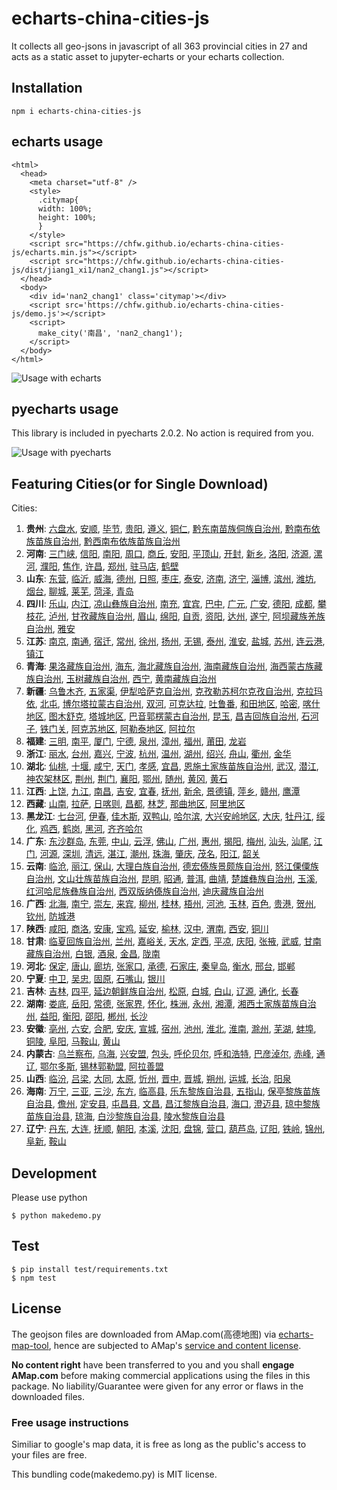 # echarts-china-cities-js

It collects all geo-jsons in javascript of all 363 provincial cities
in 27 and acts as a static asset to jupyter-echarts or your
echarts collection.

## Installation

```
npm i echarts-china-cities-js
```

## echarts usage

```
<html>
  <head>
    <meta charset="utf-8" />
	<style>
	  .citymap{
	  width: 100%;
	  height: 100%;
	  }
	</style>
  	<script src="https://chfw.github.io/echarts-china-cities-js/echarts.min.js"></script>
	<script src="https://chfw.github.io/echarts-china-cities-js/dist/jiang1_xi1/nan2_chang1.js"></script>
  </head>
  <body>
	<div id='nan2_chang1' class='citymap'></div>
	<script src='https://chfw.github.io/echarts-china-cities-js/demo.js'></script>
	<script>
	  make_city('南昌', 'nan2_chang1');
	</script>
  </body>
</html>
```

![Usage with echarts](https://chfw.github.io/echarts-china-cities-js/nanchang.png)

## pyecharts usage

This library is included in pyecharts 2.0.2. No action is required from you.

![Usage with pyecharts](https://user-images.githubusercontent.com/4280312/29755070-9bc9ae70-8b89-11e7-9bf2-bec09cb5f1a1.png)

## Featuring Cities(or for Single Download)

Cities:
1. **贵州**:
[六盘水]("https://chfw.github.io/echarts-china-cities-js/dist/gui4_zhou1/liu4_pan2_shui3.js"), [安顺]("https://chfw.github.io/echarts-china-cities-js/dist/gui4_zhou1/an1_shun4.js"), [毕节]("https://chfw.github.io/echarts-china-cities-js/dist/gui4_zhou1/bi4_jie2.js"), [贵阳]("https://chfw.github.io/echarts-china-cities-js/dist/gui4_zhou1/gui4_yang2.js"), [遵义]("https://chfw.github.io/echarts-china-cities-js/dist/gui4_zhou1/zun1_yi4.js"), [铜仁]("https://chfw.github.io/echarts-china-cities-js/dist/gui4_zhou1/tong2_ren2.js"), [黔东南苗族侗族自治州]("https://chfw.github.io/echarts-china-cities-js/dist/gui4_zhou1/qian2_dong1_nan2_miao2_zu2_tong1_zu2_zi4_zhi4_zhou1.js"), [黔南布依族苗族自治州]("https://chfw.github.io/echarts-china-cities-js/dist/gui4_zhou1/qian2_nan2_bu4_yi1_zu2_miao2_zu2_zi4_zhi4_zhou1.js"), [黔西南布依族苗族自治州]("https://chfw.github.io/echarts-china-cities-js/dist/gui4_zhou1/qian2_xi1_nan2_bu4_yi1_zu2_miao2_zu2_zi4_zhi4_zhou1.js")
2. **河南**:
[三门峡]("https://chfw.github.io/echarts-china-cities-js/dist/he2_nan2/san1_men2_xia2.js"), [信阳]("https://chfw.github.io/echarts-china-cities-js/dist/he2_nan2/xin4_yang2.js"), [南阳]("https://chfw.github.io/echarts-china-cities-js/dist/he2_nan2/nan2_yang2.js"), [周口]("https://chfw.github.io/echarts-china-cities-js/dist/he2_nan2/zhou1_kou3.js"), [商丘]("https://chfw.github.io/echarts-china-cities-js/dist/he2_nan2/shang1_qiu1.js"), [安阳]("https://chfw.github.io/echarts-china-cities-js/dist/he2_nan2/an1_yang2.js"), [平顶山]("https://chfw.github.io/echarts-china-cities-js/dist/he2_nan2/ping2_ding3_shan1.js"), [开封]("https://chfw.github.io/echarts-china-cities-js/dist/he2_nan2/kai1_feng1.js"), [新乡]("https://chfw.github.io/echarts-china-cities-js/dist/he2_nan2/xin1_xiang1.js"), [洛阳]("https://chfw.github.io/echarts-china-cities-js/dist/he2_nan2/luo4_yang2.js"), [济源]("https://chfw.github.io/echarts-china-cities-js/dist/he2_nan2/ji4_yuan2.js"), [漯河]("https://chfw.github.io/echarts-china-cities-js/dist/he2_nan2/ta4_he2.js"), [濮阳]("https://chfw.github.io/echarts-china-cities-js/dist/he2_nan2/pu2_yang2.js"), [焦作]("https://chfw.github.io/echarts-china-cities-js/dist/he2_nan2/jiao1_zuo4.js"), [许昌]("https://chfw.github.io/echarts-china-cities-js/dist/he2_nan2/xu3_chang1.js"), [郑州]("https://chfw.github.io/echarts-china-cities-js/dist/he2_nan2/zheng4_zhou1.js"), [驻马店]("https://chfw.github.io/echarts-china-cities-js/dist/he2_nan2/zhu4_ma3_dian4.js"), [鹤壁]("https://chfw.github.io/echarts-china-cities-js/dist/he2_nan2/he4_bi4.js")
3. **山东**:
[东营]("https://chfw.github.io/echarts-china-cities-js/dist/shan1_dong1/dong1_ying2.js"), [临沂]("https://chfw.github.io/echarts-china-cities-js/dist/shan1_dong1/lin2_yi2.js"), [威海]("https://chfw.github.io/echarts-china-cities-js/dist/shan1_dong1/wei1_hai3.js"), [德州]("https://chfw.github.io/echarts-china-cities-js/dist/shan1_dong1/de2_zhou1.js"), [日照]("https://chfw.github.io/echarts-china-cities-js/dist/shan1_dong1/ri4_zhao4.js"), [枣庄]("https://chfw.github.io/echarts-china-cities-js/dist/shan1_dong1/zao3_zhuang1.js"), [泰安]("https://chfw.github.io/echarts-china-cities-js/dist/shan1_dong1/tai4_an1.js"), [济南]("https://chfw.github.io/echarts-china-cities-js/dist/shan1_dong1/ji4_nan2.js"), [济宁]("https://chfw.github.io/echarts-china-cities-js/dist/shan1_dong1/ji4_ning2.js"), [淄博]("https://chfw.github.io/echarts-china-cities-js/dist/shan1_dong1/zi1_bo2.js"), [滨州]("https://chfw.github.io/echarts-china-cities-js/dist/shan1_dong1/bin1_zhou1.js"), [潍坊]("https://chfw.github.io/echarts-china-cities-js/dist/shan1_dong1/wei2_fang1.js"), [烟台]("https://chfw.github.io/echarts-china-cities-js/dist/shan1_dong1/yan1_tai2.js"), [聊城]("https://chfw.github.io/echarts-china-cities-js/dist/shan1_dong1/liao2_cheng2.js"), [莱芜]("https://chfw.github.io/echarts-china-cities-js/dist/shan1_dong1/lai2_wu2.js"), [菏泽]("https://chfw.github.io/echarts-china-cities-js/dist/shan1_dong1/he2_ze2.js"), [青岛]("https://chfw.github.io/echarts-china-cities-js/dist/shan1_dong1/qing1_dao3.js")
4. **四川**:
[乐山]("https://chfw.github.io/echarts-china-cities-js/dist/si4_chuan1/le4_shan1.js"), [内江]("https://chfw.github.io/echarts-china-cities-js/dist/si4_chuan1/nei4_jiang1.js"), [凉山彝族自治州]("https://chfw.github.io/echarts-china-cities-js/dist/si4_chuan1/liang2_shan1_yi2_zu2_zi4_zhi4_zhou1.js"), [南充]("https://chfw.github.io/echarts-china-cities-js/dist/si4_chuan1/nan2_chong1.js"), [宜宾]("https://chfw.github.io/echarts-china-cities-js/dist/si4_chuan1/yi2_bin1.js"), [巴中]("https://chfw.github.io/echarts-china-cities-js/dist/si4_chuan1/ba1_zhong1.js"), [广元]("https://chfw.github.io/echarts-china-cities-js/dist/si4_chuan1/guang3_yuan2.js"), [广安]("https://chfw.github.io/echarts-china-cities-js/dist/si4_chuan1/guang3_an1.js"), [德阳]("https://chfw.github.io/echarts-china-cities-js/dist/si4_chuan1/de2_yang2.js"), [成都]("https://chfw.github.io/echarts-china-cities-js/dist/si4_chuan1/cheng2_du1.js"), [攀枝花]("https://chfw.github.io/echarts-china-cities-js/dist/si4_chuan1/pan1_zhi1_hua1.js"), [泸州]("https://chfw.github.io/echarts-china-cities-js/dist/si4_chuan1/lu2_zhou1.js"), [甘孜藏族自治州]("https://chfw.github.io/echarts-china-cities-js/dist/si4_chuan1/gan1_zi1_cang2_zu2_zi4_zhi4_zhou1.js"), [眉山]("https://chfw.github.io/echarts-china-cities-js/dist/si4_chuan1/mei2_shan1.js"), [绵阳]("https://chfw.github.io/echarts-china-cities-js/dist/si4_chuan1/mian2_yang2.js"), [自贡]("https://chfw.github.io/echarts-china-cities-js/dist/si4_chuan1/zi4_gong4.js"), [资阳]("https://chfw.github.io/echarts-china-cities-js/dist/si4_chuan1/zi1_yang2.js"), [达州]("https://chfw.github.io/echarts-china-cities-js/dist/si4_chuan1/da2_zhou1.js"), [遂宁]("https://chfw.github.io/echarts-china-cities-js/dist/si4_chuan1/sui4_ning2.js"), [阿坝藏族羌族自治州]("https://chfw.github.io/echarts-china-cities-js/dist/si4_chuan1/a1_ba4_cang2_zu2_qiang1_zu2_zi4_zhi4_zhou1.js"), [雅安]("https://chfw.github.io/echarts-china-cities-js/dist/si4_chuan1/ya3_an1.js")
5. **江苏**:
[南京]("https://chfw.github.io/echarts-china-cities-js/dist/jiang1_su1/nan2_jing1.js"), [南通]("https://chfw.github.io/echarts-china-cities-js/dist/jiang1_su1/nan2_tong1.js"), [宿迁]("https://chfw.github.io/echarts-china-cities-js/dist/jiang1_su1/su4_qian1.js"), [常州]("https://chfw.github.io/echarts-china-cities-js/dist/jiang1_su1/chang2_zhou1.js"), [徐州]("https://chfw.github.io/echarts-china-cities-js/dist/jiang1_su1/xu2_zhou1.js"), [扬州]("https://chfw.github.io/echarts-china-cities-js/dist/jiang1_su1/yang2_zhou1.js"), [无锡]("https://chfw.github.io/echarts-china-cities-js/dist/jiang1_su1/wu2_xi2.js"), [泰州]("https://chfw.github.io/echarts-china-cities-js/dist/jiang1_su1/tai4_zhou1.js"), [淮安]("https://chfw.github.io/echarts-china-cities-js/dist/jiang1_su1/huai2_an1.js"), [盐城]("https://chfw.github.io/echarts-china-cities-js/dist/jiang1_su1/yan2_cheng2.js"), [苏州]("https://chfw.github.io/echarts-china-cities-js/dist/jiang1_su1/su1_zhou1.js"), [连云港]("https://chfw.github.io/echarts-china-cities-js/dist/jiang1_su1/lian2_yun2_gang3.js"), [镇江]("https://chfw.github.io/echarts-china-cities-js/dist/jiang1_su1/zhen4_jiang1.js")
6. **青海**:
[果洛藏族自治州]("https://chfw.github.io/echarts-china-cities-js/dist/qing1_hai3/guo3_luo4_cang2_zu2_zi4_zhi4_zhou1.js"), [海东]("https://chfw.github.io/echarts-china-cities-js/dist/qing1_hai3/hai3_dong1.js"), [海北藏族自治州]("https://chfw.github.io/echarts-china-cities-js/dist/qing1_hai3/hai3_bei3_cang2_zu2_zi4_zhi4_zhou1.js"), [海南藏族自治州]("https://chfw.github.io/echarts-china-cities-js/dist/qing1_hai3/hai3_nan2_cang2_zu2_zi4_zhi4_zhou1.js"), [海西蒙古族藏族自治州]("https://chfw.github.io/echarts-china-cities-js/dist/qing1_hai3/hai3_xi1_meng2_gu3_zu2_cang2_zu2_zi4_zhi4_zhou1.js"), [玉树藏族自治州]("https://chfw.github.io/echarts-china-cities-js/dist/qing1_hai3/yu4_shu4_cang2_zu2_zi4_zhi4_zhou1.js"), [西宁]("https://chfw.github.io/echarts-china-cities-js/dist/qing1_hai3/xi1_ning2.js"), [黄南藏族自治州]("https://chfw.github.io/echarts-china-cities-js/dist/qing1_hai3/huang2_nan2_cang2_zu2_zi4_zhi4_zhou1.js")
7. **新疆**:
[乌鲁木齐]("https://chfw.github.io/echarts-china-cities-js/dist/xin1_jiang1/wu1_lu3_mu4_qi2.js"), [五家渠]("https://chfw.github.io/echarts-china-cities-js/dist/xin1_jiang1/wu3_jia1_qu2.js"), [伊犁哈萨克自治州]("https://chfw.github.io/echarts-china-cities-js/dist/xin1_jiang1/yi1_li2_ha1_sa4_ke4_zi4_zhi4_zhou1.js"), [克孜勒苏柯尔克孜自治州]("https://chfw.github.io/echarts-china-cities-js/dist/xin1_jiang1/ke4_zi1_le4_su1_ke1_er3_ke4_zi1_zi4_zhi4_zhou1.js"), [克拉玛依]("https://chfw.github.io/echarts-china-cities-js/dist/xin1_jiang1/ke4_la1_ma3_yi1.js"), [北屯]("https://chfw.github.io/echarts-china-cities-js/dist/xin1_jiang1/bei3_tun2.js"), [博尔塔拉蒙古自治州]("https://chfw.github.io/echarts-china-cities-js/dist/xin1_jiang1/bo2_er3_ta3_la1_meng2_gu3_zi4_zhi4_zhou1.js"), [双河]("https://chfw.github.io/echarts-china-cities-js/dist/xin1_jiang1/shuang1_he2.js"), [可克达拉]("https://chfw.github.io/echarts-china-cities-js/dist/xin1_jiang1/ke3_ke4_da2_la1.js"), [吐鲁番]("https://chfw.github.io/echarts-china-cities-js/dist/xin1_jiang1/tu3_lu3_fan1.js"), [和田地区]("https://chfw.github.io/echarts-china-cities-js/dist/xin1_jiang1/he2_tian2_di4_qu1.js"), [哈密]("https://chfw.github.io/echarts-china-cities-js/dist/xin1_jiang1/ha1_mi4.js"), [喀什地区]("https://chfw.github.io/echarts-china-cities-js/dist/xin1_jiang1/ka1_shi2_di4_qu1.js"), [图木舒克]("https://chfw.github.io/echarts-china-cities-js/dist/xin1_jiang1/tu2_mu4_shu1_ke4.js"), [塔城地区]("https://chfw.github.io/echarts-china-cities-js/dist/xin1_jiang1/ta3_cheng2_di4_qu1.js"), [巴音郭楞蒙古自治州]("https://chfw.github.io/echarts-china-cities-js/dist/xin1_jiang1/ba1_yin1_guo1_leng2_meng2_gu3_zi4_zhi4_zhou1.js"), [昆玉]("https://chfw.github.io/echarts-china-cities-js/dist/xin1_jiang1/kun1_yu4.js"), [昌吉回族自治州]("https://chfw.github.io/echarts-china-cities-js/dist/xin1_jiang1/chang1_ji2_hui2_zu2_zi4_zhi4_zhou1.js"), [石河子]("https://chfw.github.io/echarts-china-cities-js/dist/xin1_jiang1/shi2_he2_zi3.js"), [铁门关]("https://chfw.github.io/echarts-china-cities-js/dist/xin1_jiang1/tie3_men2_guan1.js"), [阿克苏地区]("https://chfw.github.io/echarts-china-cities-js/dist/xin1_jiang1/a1_ke4_su1_di4_qu1.js"), [阿勒泰地区]("https://chfw.github.io/echarts-china-cities-js/dist/xin1_jiang1/a1_le4_tai4_di4_qu1.js"), [阿拉尔]("https://chfw.github.io/echarts-china-cities-js/dist/xin1_jiang1/a1_la1_er3.js")
8. **福建**:
[三明]("https://chfw.github.io/echarts-china-cities-js/dist/fu2_jian4/san1_ming2.js"), [南平]("https://chfw.github.io/echarts-china-cities-js/dist/fu2_jian4/nan2_ping2.js"), [厦门]("https://chfw.github.io/echarts-china-cities-js/dist/fu2_jian4/sha4_men2.js"), [宁德]("https://chfw.github.io/echarts-china-cities-js/dist/fu2_jian4/ning2_de2.js"), [泉州]("https://chfw.github.io/echarts-china-cities-js/dist/fu2_jian4/quan2_zhou1.js"), [漳州]("https://chfw.github.io/echarts-china-cities-js/dist/fu2_jian4/zhang1_zhou1.js"), [福州]("https://chfw.github.io/echarts-china-cities-js/dist/fu2_jian4/fu2_zhou1.js"), [莆田]("https://chfw.github.io/echarts-china-cities-js/dist/fu2_jian4/fu3_tian2.js"), [龙岩]("https://chfw.github.io/echarts-china-cities-js/dist/fu2_jian4/long2_yan2.js")
9. **浙江**:
[丽水]("https://chfw.github.io/echarts-china-cities-js/dist/zhe4_jiang1/li4_shui3.js"), [台州]("https://chfw.github.io/echarts-china-cities-js/dist/zhe4_jiang1/tai2_zhou1.js"), [嘉兴]("https://chfw.github.io/echarts-china-cities-js/dist/zhe4_jiang1/jia1_xing1.js"), [宁波]("https://chfw.github.io/echarts-china-cities-js/dist/zhe4_jiang1/ning2_bo1.js"), [杭州]("https://chfw.github.io/echarts-china-cities-js/dist/zhe4_jiang1/hang2_zhou1.js"), [温州]("https://chfw.github.io/echarts-china-cities-js/dist/zhe4_jiang1/wen1_zhou1.js"), [湖州]("https://chfw.github.io/echarts-china-cities-js/dist/zhe4_jiang1/hu2_zhou1.js"), [绍兴]("https://chfw.github.io/echarts-china-cities-js/dist/zhe4_jiang1/shao4_xing1.js"), [舟山]("https://chfw.github.io/echarts-china-cities-js/dist/zhe4_jiang1/zhou1_shan1.js"), [衢州]("https://chfw.github.io/echarts-china-cities-js/dist/zhe4_jiang1/qu2_zhou1.js"), [金华]("https://chfw.github.io/echarts-china-cities-js/dist/zhe4_jiang1/jin1_hua2.js")
10. **湖北**:
[仙桃]("https://chfw.github.io/echarts-china-cities-js/dist/hu2_bei3/xian1_tao2.js"), [十堰]("https://chfw.github.io/echarts-china-cities-js/dist/hu2_bei3/shi2_yan4.js"), [咸宁]("https://chfw.github.io/echarts-china-cities-js/dist/hu2_bei3/xian2_ning2.js"), [天门]("https://chfw.github.io/echarts-china-cities-js/dist/hu2_bei3/tian1_men2.js"), [孝感]("https://chfw.github.io/echarts-china-cities-js/dist/hu2_bei3/xiao4_gan3.js"), [宜昌]("https://chfw.github.io/echarts-china-cities-js/dist/hu2_bei3/yi2_chang1.js"), [恩施土家族苗族自治州]("https://chfw.github.io/echarts-china-cities-js/dist/hu2_bei3/en1_shi1_tu3_jia1_zu2_miao2_zu2_zi4_zhi4_zhou1.js"), [武汉]("https://chfw.github.io/echarts-china-cities-js/dist/hu2_bei3/wu3_han4.js"), [潜江]("https://chfw.github.io/echarts-china-cities-js/dist/hu2_bei3/qian2_jiang1.js"), [神农架林区]("https://chfw.github.io/echarts-china-cities-js/dist/hu2_bei3/shen2_nong2_jia4_lin2_qu1.js"), [荆州]("https://chfw.github.io/echarts-china-cities-js/dist/hu2_bei3/jing1_zhou1.js"), [荆门]("https://chfw.github.io/echarts-china-cities-js/dist/hu2_bei3/jing1_men2.js"), [襄阳]("https://chfw.github.io/echarts-china-cities-js/dist/hu2_bei3/xiang1_yang2.js"), [鄂州]("https://chfw.github.io/echarts-china-cities-js/dist/hu2_bei3/e4_zhou1.js"), [随州]("https://chfw.github.io/echarts-china-cities-js/dist/hu2_bei3/sui2_zhou1.js"), [黄冈]("https://chfw.github.io/echarts-china-cities-js/dist/hu2_bei3/huang2_gang1.js"), [黄石]("https://chfw.github.io/echarts-china-cities-js/dist/hu2_bei3/huang2_shi2.js")
11. **江西**:
[上饶]("https://chfw.github.io/echarts-china-cities-js/dist/jiang1_xi1/shang4_rao2.js"), [九江]("https://chfw.github.io/echarts-china-cities-js/dist/jiang1_xi1/jiu3_jiang1.js"), [南昌]("https://chfw.github.io/echarts-china-cities-js/dist/jiang1_xi1/nan2_chang1.js"), [吉安]("https://chfw.github.io/echarts-china-cities-js/dist/jiang1_xi1/ji2_an1.js"), [宜春]("https://chfw.github.io/echarts-china-cities-js/dist/jiang1_xi1/yi2_chun1.js"), [抚州]("https://chfw.github.io/echarts-china-cities-js/dist/jiang1_xi1/fu3_zhou1.js"), [新余]("https://chfw.github.io/echarts-china-cities-js/dist/jiang1_xi1/xin1_yu2.js"), [景德镇]("https://chfw.github.io/echarts-china-cities-js/dist/jiang1_xi1/jing3_de2_zhen4.js"), [萍乡]("https://chfw.github.io/echarts-china-cities-js/dist/jiang1_xi1/ping2_xiang1.js"), [赣州]("https://chfw.github.io/echarts-china-cities-js/dist/jiang1_xi1/gan4_zhou1.js"), [鹰潭]("https://chfw.github.io/echarts-china-cities-js/dist/jiang1_xi1/ying1_tan2.js")
12. **西藏**:
[山南]("https://chfw.github.io/echarts-china-cities-js/dist/xi1_cang2/shan1_nan2.js"), [拉萨]("https://chfw.github.io/echarts-china-cities-js/dist/xi1_cang2/la1_sa4.js"), [日喀则]("https://chfw.github.io/echarts-china-cities-js/dist/xi1_cang2/ri4_ka1_ze2.js"), [昌都]("https://chfw.github.io/echarts-china-cities-js/dist/xi1_cang2/chang1_du1.js"), [林芝]("https://chfw.github.io/echarts-china-cities-js/dist/xi1_cang2/lin2_zhi1.js"), [那曲地区]("https://chfw.github.io/echarts-china-cities-js/dist/xi1_cang2/na4_qu1_di4_qu1.js"), [阿里地区]("https://chfw.github.io/echarts-china-cities-js/dist/xi1_cang2/a1_li3_di4_qu1.js")
13. **黑龙江**:
[七台河]("https://chfw.github.io/echarts-china-cities-js/dist/hei1_long2_jiang1/qi1_tai2_he2.js"), [伊春]("https://chfw.github.io/echarts-china-cities-js/dist/hei1_long2_jiang1/yi1_chun1.js"), [佳木斯]("https://chfw.github.io/echarts-china-cities-js/dist/hei1_long2_jiang1/jia1_mu4_si1.js"), [双鸭山]("https://chfw.github.io/echarts-china-cities-js/dist/hei1_long2_jiang1/shuang1_ya1_shan1.js"), [哈尔滨]("https://chfw.github.io/echarts-china-cities-js/dist/hei1_long2_jiang1/ha1_er3_bin1.js"), [大兴安岭地区]("https://chfw.github.io/echarts-china-cities-js/dist/hei1_long2_jiang1/da4_xing1_an1_ling2_di4_qu1.js"), [大庆]("https://chfw.github.io/echarts-china-cities-js/dist/hei1_long2_jiang1/da4_qing4.js"), [牡丹江]("https://chfw.github.io/echarts-china-cities-js/dist/hei1_long2_jiang1/mu3_dan1_jiang1.js"), [绥化]("https://chfw.github.io/echarts-china-cities-js/dist/hei1_long2_jiang1/sui1_hua4.js"), [鸡西]("https://chfw.github.io/echarts-china-cities-js/dist/hei1_long2_jiang1/ji1_xi1.js"), [鹤岗]("https://chfw.github.io/echarts-china-cities-js/dist/hei1_long2_jiang1/he4_gang3.js"), [黑河]("https://chfw.github.io/echarts-china-cities-js/dist/hei1_long2_jiang1/hei1_he2.js"), [齐齐哈尔]("https://chfw.github.io/echarts-china-cities-js/dist/hei1_long2_jiang1/qi2_qi2_ha1_er3.js")
14. **广东**:
[东沙群岛]("https://chfw.github.io/echarts-china-cities-js/dist/guang3_dong1/dong1_sha1_qun2_dao3.js"), [东莞]("https://chfw.github.io/echarts-china-cities-js/dist/guang3_dong1/dong1_guan1.js"), [中山]("https://chfw.github.io/echarts-china-cities-js/dist/guang3_dong1/zhong1_shan1.js"), [云浮]("https://chfw.github.io/echarts-china-cities-js/dist/guang3_dong1/yun2_fu2.js"), [佛山]("https://chfw.github.io/echarts-china-cities-js/dist/guang3_dong1/fo2_shan1.js"), [广州]("https://chfw.github.io/echarts-china-cities-js/dist/guang3_dong1/guang3_zhou1.js"), [惠州]("https://chfw.github.io/echarts-china-cities-js/dist/guang3_dong1/hui4_zhou1.js"), [揭阳]("https://chfw.github.io/echarts-china-cities-js/dist/guang3_dong1/jie1_yang2.js"), [梅州]("https://chfw.github.io/echarts-china-cities-js/dist/guang3_dong1/mei2_zhou1.js"), [汕头]("https://chfw.github.io/echarts-china-cities-js/dist/guang3_dong1/shan4_tou2.js"), [汕尾]("https://chfw.github.io/echarts-china-cities-js/dist/guang3_dong1/shan4_wei3.js"), [江门]("https://chfw.github.io/echarts-china-cities-js/dist/guang3_dong1/jiang1_men2.js"), [河源]("https://chfw.github.io/echarts-china-cities-js/dist/guang3_dong1/he2_yuan2.js"), [深圳]("https://chfw.github.io/echarts-china-cities-js/dist/guang3_dong1/shen1_zhen4.js"), [清远]("https://chfw.github.io/echarts-china-cities-js/dist/guang3_dong1/qing1_yuan3.js"), [湛江]("https://chfw.github.io/echarts-china-cities-js/dist/guang3_dong1/zhan4_jiang1.js"), [潮州]("https://chfw.github.io/echarts-china-cities-js/dist/guang3_dong1/chao2_zhou1.js"), [珠海]("https://chfw.github.io/echarts-china-cities-js/dist/guang3_dong1/zhu1_hai3.js"), [肇庆]("https://chfw.github.io/echarts-china-cities-js/dist/guang3_dong1/zhao4_qing4.js"), [茂名]("https://chfw.github.io/echarts-china-cities-js/dist/guang3_dong1/mao4_ming2.js"), [阳江]("https://chfw.github.io/echarts-china-cities-js/dist/guang3_dong1/yang2_jiang1.js"), [韶关]("https://chfw.github.io/echarts-china-cities-js/dist/guang3_dong1/shao2_guan1.js")
15. **云南**:
[临沧]("https://chfw.github.io/echarts-china-cities-js/dist/yun2_nan2/lin2_cang1.js"), [丽江]("https://chfw.github.io/echarts-china-cities-js/dist/yun2_nan2/li4_jiang1.js"), [保山]("https://chfw.github.io/echarts-china-cities-js/dist/yun2_nan2/bao3_shan1.js"), [大理白族自治州]("https://chfw.github.io/echarts-china-cities-js/dist/yun2_nan2/da4_li3_bai2_zu2_zi4_zhi4_zhou1.js"), [德宏傣族景颇族自治州]("https://chfw.github.io/echarts-china-cities-js/dist/yun2_nan2/de2_hong2_dai3_zu2_jing3_po3_zu2_zi4_zhi4_zhou1.js"), [怒江傈僳族自治州]("https://chfw.github.io/echarts-china-cities-js/dist/yun2_nan2/nu4_jiang1_li4_su4_zu2_zi4_zhi4_zhou1.js"), [文山壮族苗族自治州]("https://chfw.github.io/echarts-china-cities-js/dist/yun2_nan2/wen2_shan1_zhuang4_zu2_miao2_zu2_zi4_zhi4_zhou1.js"), [昆明]("https://chfw.github.io/echarts-china-cities-js/dist/yun2_nan2/kun1_ming2.js"), [昭通]("https://chfw.github.io/echarts-china-cities-js/dist/yun2_nan2/zhao1_tong1.js"), [普洱]("https://chfw.github.io/echarts-china-cities-js/dist/yun2_nan2/pu3_er3.js"), [曲靖]("https://chfw.github.io/echarts-china-cities-js/dist/yun2_nan2/qu1_jing4.js"), [楚雄彝族自治州]("https://chfw.github.io/echarts-china-cities-js/dist/yun2_nan2/chu3_xiong2_yi2_zu2_zi4_zhi4_zhou1.js"), [玉溪]("https://chfw.github.io/echarts-china-cities-js/dist/yun2_nan2/yu4_xi1.js"), [红河哈尼族彝族自治州]("https://chfw.github.io/echarts-china-cities-js/dist/yun2_nan2/hong2_he2_ha1_ni2_zu2_yi2_zu2_zi4_zhi4_zhou1.js"), [西双版纳傣族自治州]("https://chfw.github.io/echarts-china-cities-js/dist/yun2_nan2/xi1_shuang1_ban3_na4_dai3_zu2_zi4_zhi4_zhou1.js"), [迪庆藏族自治州]("https://chfw.github.io/echarts-china-cities-js/dist/yun2_nan2/di2_qing4_cang2_zu2_zi4_zhi4_zhou1.js")
16. **广西**:
[北海]("https://chfw.github.io/echarts-china-cities-js/dist/guang3_xi1/bei3_hai3.js"), [南宁]("https://chfw.github.io/echarts-china-cities-js/dist/guang3_xi1/nan2_ning2.js"), [崇左]("https://chfw.github.io/echarts-china-cities-js/dist/guang3_xi1/chong2_zuo3.js"), [来宾]("https://chfw.github.io/echarts-china-cities-js/dist/guang3_xi1/lai2_bin1.js"), [柳州]("https://chfw.github.io/echarts-china-cities-js/dist/guang3_xi1/liu3_zhou1.js"), [桂林]("https://chfw.github.io/echarts-china-cities-js/dist/guang3_xi1/gui4_lin2.js"), [梧州]("https://chfw.github.io/echarts-china-cities-js/dist/guang3_xi1/wu2_zhou1.js"), [河池]("https://chfw.github.io/echarts-china-cities-js/dist/guang3_xi1/he2_chi2.js"), [玉林]("https://chfw.github.io/echarts-china-cities-js/dist/guang3_xi1/yu4_lin2.js"), [百色]("https://chfw.github.io/echarts-china-cities-js/dist/guang3_xi1/bai3_se4.js"), [贵港]("https://chfw.github.io/echarts-china-cities-js/dist/guang3_xi1/gui4_gang3.js"), [贺州]("https://chfw.github.io/echarts-china-cities-js/dist/guang3_xi1/he4_zhou1.js"), [钦州]("https://chfw.github.io/echarts-china-cities-js/dist/guang3_xi1/qin1_zhou1.js"), [防城港]("https://chfw.github.io/echarts-china-cities-js/dist/guang3_xi1/fang2_cheng2_gang3.js")
17. **陕西**:
[咸阳]("https://chfw.github.io/echarts-china-cities-js/dist/shan3_xi1/xian2_yang2.js"), [商洛]("https://chfw.github.io/echarts-china-cities-js/dist/shan3_xi1/shang1_luo4.js"), [安康]("https://chfw.github.io/echarts-china-cities-js/dist/shan3_xi1/an1_kang1.js"), [宝鸡]("https://chfw.github.io/echarts-china-cities-js/dist/shan3_xi1/bao3_ji1.js"), [延安]("https://chfw.github.io/echarts-china-cities-js/dist/shan3_xi1/yan2_an1.js"), [榆林]("https://chfw.github.io/echarts-china-cities-js/dist/shan3_xi1/yu2_lin2.js"), [汉中]("https://chfw.github.io/echarts-china-cities-js/dist/shan3_xi1/han4_zhong1.js"), [渭南]("https://chfw.github.io/echarts-china-cities-js/dist/shan3_xi1/wei4_nan2.js"), [西安]("https://chfw.github.io/echarts-china-cities-js/dist/shan3_xi1/xi1_an1.js"), [铜川]("https://chfw.github.io/echarts-china-cities-js/dist/shan3_xi1/tong2_chuan1.js")
18. **甘肃**:
[临夏回族自治州]("https://chfw.github.io/echarts-china-cities-js/dist/gan1_su4/lin2_xia4_hui2_zu2_zi4_zhi4_zhou1.js"), [兰州]("https://chfw.github.io/echarts-china-cities-js/dist/gan1_su4/lan2_zhou1.js"), [嘉峪关]("https://chfw.github.io/echarts-china-cities-js/dist/gan1_su4/jia1_yu4_guan1.js"), [天水]("https://chfw.github.io/echarts-china-cities-js/dist/gan1_su4/tian1_shui3.js"), [定西]("https://chfw.github.io/echarts-china-cities-js/dist/gan1_su4/ding4_xi1.js"), [平凉]("https://chfw.github.io/echarts-china-cities-js/dist/gan1_su4/ping2_liang2.js"), [庆阳]("https://chfw.github.io/echarts-china-cities-js/dist/gan1_su4/qing4_yang2.js"), [张掖]("https://chfw.github.io/echarts-china-cities-js/dist/gan1_su4/zhang1_ye4.js"), [武威]("https://chfw.github.io/echarts-china-cities-js/dist/gan1_su4/wu3_wei1.js"), [甘南藏族自治州]("https://chfw.github.io/echarts-china-cities-js/dist/gan1_su4/gan1_nan2_cang2_zu2_zi4_zhi4_zhou1.js"), [白银]("https://chfw.github.io/echarts-china-cities-js/dist/gan1_su4/bai2_yin2.js"), [酒泉]("https://chfw.github.io/echarts-china-cities-js/dist/gan1_su4/jiu3_quan2.js"), [金昌]("https://chfw.github.io/echarts-china-cities-js/dist/gan1_su4/jin1_chang1.js"), [陇南]("https://chfw.github.io/echarts-china-cities-js/dist/gan1_su4/long3_nan2.js")
19. **河北**:
[保定]("https://chfw.github.io/echarts-china-cities-js/dist/he2_bei3/bao3_ding4.js"), [唐山]("https://chfw.github.io/echarts-china-cities-js/dist/he2_bei3/tang2_shan1.js"), [廊坊]("https://chfw.github.io/echarts-china-cities-js/dist/he2_bei3/lang2_fang1.js"), [张家口]("https://chfw.github.io/echarts-china-cities-js/dist/he2_bei3/zhang1_jia1_kou3.js"), [承德]("https://chfw.github.io/echarts-china-cities-js/dist/he2_bei3/cheng2_de2.js"), [石家庄]("https://chfw.github.io/echarts-china-cities-js/dist/he2_bei3/shi2_jia1_zhuang1.js"), [秦皇岛]("https://chfw.github.io/echarts-china-cities-js/dist/he2_bei3/qin2_huang2_dao3.js"), [衡水]("https://chfw.github.io/echarts-china-cities-js/dist/he2_bei3/heng2_shui3.js"), [邢台]("https://chfw.github.io/echarts-china-cities-js/dist/he2_bei3/xing2_tai2.js"), [邯郸]("https://chfw.github.io/echarts-china-cities-js/dist/he2_bei3/han2_dan1.js")
20. **宁夏**:
[中卫]("https://chfw.github.io/echarts-china-cities-js/dist/ning2_xia4/zhong1_wei4.js"), [吴忠]("https://chfw.github.io/echarts-china-cities-js/dist/ning2_xia4/wu2_zhong1.js"), [固原]("https://chfw.github.io/echarts-china-cities-js/dist/ning2_xia4/gu4_yuan2.js"), [石嘴山]("https://chfw.github.io/echarts-china-cities-js/dist/ning2_xia4/shi2_zui3_shan1.js"), [银川]("https://chfw.github.io/echarts-china-cities-js/dist/ning2_xia4/yin2_chuan1.js")
21. **吉林**:
[吉林]("https://chfw.github.io/echarts-china-cities-js/dist/ji2_lin2/ji2_lin2.js"), [四平]("https://chfw.github.io/echarts-china-cities-js/dist/ji2_lin2/si4_ping2.js"), [延边朝鲜族自治州]("https://chfw.github.io/echarts-china-cities-js/dist/ji2_lin2/yan2_bian1_zhao1_xian1_zu2_zi4_zhi4_zhou1.js"), [松原]("https://chfw.github.io/echarts-china-cities-js/dist/ji2_lin2/song1_yuan2.js"), [白城]("https://chfw.github.io/echarts-china-cities-js/dist/ji2_lin2/bai2_cheng2.js"), [白山]("https://chfw.github.io/echarts-china-cities-js/dist/ji2_lin2/bai2_shan1.js"), [辽源]("https://chfw.github.io/echarts-china-cities-js/dist/ji2_lin2/liao2_yuan2.js"), [通化]("https://chfw.github.io/echarts-china-cities-js/dist/ji2_lin2/tong1_hua4.js"), [长春]("https://chfw.github.io/echarts-china-cities-js/dist/ji2_lin2/chang2_chun1.js")
22. **湖南**:
[娄底]("https://chfw.github.io/echarts-china-cities-js/dist/hu2_nan2/lou2_di3.js"), [岳阳]("https://chfw.github.io/echarts-china-cities-js/dist/hu2_nan2/yue4_yang2.js"), [常德]("https://chfw.github.io/echarts-china-cities-js/dist/hu2_nan2/chang2_de2.js"), [张家界]("https://chfw.github.io/echarts-china-cities-js/dist/hu2_nan2/zhang1_jia1_jie4.js"), [怀化]("https://chfw.github.io/echarts-china-cities-js/dist/hu2_nan2/huai2_hua4.js"), [株洲]("https://chfw.github.io/echarts-china-cities-js/dist/hu2_nan2/zhu1_zhou1.js"), [永州]("https://chfw.github.io/echarts-china-cities-js/dist/hu2_nan2/yong3_zhou1.js"), [湘潭]("https://chfw.github.io/echarts-china-cities-js/dist/hu2_nan2/xiang1_tan2.js"), [湘西土家族苗族自治州]("https://chfw.github.io/echarts-china-cities-js/dist/hu2_nan2/xiang1_xi1_tu3_jia1_zu2_miao2_zu2_zi4_zhi4_zhou1.js"), [益阳]("https://chfw.github.io/echarts-china-cities-js/dist/hu2_nan2/yi4_yang2.js"), [衡阳]("https://chfw.github.io/echarts-china-cities-js/dist/hu2_nan2/heng2_yang2.js"), [邵阳]("https://chfw.github.io/echarts-china-cities-js/dist/hu2_nan2/shao4_yang2.js"), [郴州]("https://chfw.github.io/echarts-china-cities-js/dist/hu2_nan2/chen1_zhou1.js"), [长沙]("https://chfw.github.io/echarts-china-cities-js/dist/hu2_nan2/chang2_sha1.js")
23. **安徽**:
[亳州]("https://chfw.github.io/echarts-china-cities-js/dist/an1_hui1/bo2_zhou1.js"), [六安]("https://chfw.github.io/echarts-china-cities-js/dist/an1_hui1/liu4_an1.js"), [合肥]("https://chfw.github.io/echarts-china-cities-js/dist/an1_hui1/he2_fei2.js"), [安庆]("https://chfw.github.io/echarts-china-cities-js/dist/an1_hui1/an1_qing4.js"), [宣城]("https://chfw.github.io/echarts-china-cities-js/dist/an1_hui1/xuan1_cheng2.js"), [宿州]("https://chfw.github.io/echarts-china-cities-js/dist/an1_hui1/su4_zhou1.js"), [池州]("https://chfw.github.io/echarts-china-cities-js/dist/an1_hui1/chi2_zhou1.js"), [淮北]("https://chfw.github.io/echarts-china-cities-js/dist/an1_hui1/huai2_bei3.js"), [淮南]("https://chfw.github.io/echarts-china-cities-js/dist/an1_hui1/huai2_nan2.js"), [滁州]("https://chfw.github.io/echarts-china-cities-js/dist/an1_hui1/chu2_zhou1.js"), [芜湖]("https://chfw.github.io/echarts-china-cities-js/dist/an1_hui1/wu2_hu2.js"), [蚌埠]("https://chfw.github.io/echarts-china-cities-js/dist/an1_hui1/bang4_bu4.js"), [铜陵]("https://chfw.github.io/echarts-china-cities-js/dist/an1_hui1/tong2_ling2.js"), [阜阳]("https://chfw.github.io/echarts-china-cities-js/dist/an1_hui1/fu4_yang2.js"), [马鞍山]("https://chfw.github.io/echarts-china-cities-js/dist/an1_hui1/ma3_an1_shan1.js"), [黄山]("https://chfw.github.io/echarts-china-cities-js/dist/an1_hui1/huang2_shan1.js")
24. **内蒙古**:
[乌兰察布]("https://chfw.github.io/echarts-china-cities-js/dist/nei4_meng2_gu3/wu1_lan2_cha2_bu4.js"), [乌海]("https://chfw.github.io/echarts-china-cities-js/dist/nei4_meng2_gu3/wu1_hai3.js"), [兴安盟]("https://chfw.github.io/echarts-china-cities-js/dist/nei4_meng2_gu3/xing1_an1_meng2.js"), [包头]("https://chfw.github.io/echarts-china-cities-js/dist/nei4_meng2_gu3/bao1_tou2.js"), [呼伦贝尔]("https://chfw.github.io/echarts-china-cities-js/dist/nei4_meng2_gu3/hu1_lun2_bei4_er3.js"), [呼和浩特]("https://chfw.github.io/echarts-china-cities-js/dist/nei4_meng2_gu3/hu1_he2_hao4_te4.js"), [巴彦淖尔]("https://chfw.github.io/echarts-china-cities-js/dist/nei4_meng2_gu3/ba1_yan4_nao4_er3.js"), [赤峰]("https://chfw.github.io/echarts-china-cities-js/dist/nei4_meng2_gu3/chi4_feng1.js"), [通辽]("https://chfw.github.io/echarts-china-cities-js/dist/nei4_meng2_gu3/tong1_liao2.js"), [鄂尔多斯]("https://chfw.github.io/echarts-china-cities-js/dist/nei4_meng2_gu3/e4_er3_duo1_si1.js"), [锡林郭勒盟]("https://chfw.github.io/echarts-china-cities-js/dist/nei4_meng2_gu3/xi2_lin2_guo1_le4_meng2.js"), [阿拉善盟]("https://chfw.github.io/echarts-china-cities-js/dist/nei4_meng2_gu3/a1_la1_shan4_meng2.js")
25. **山西**:
[临汾]("https://chfw.github.io/echarts-china-cities-js/dist/shan1_xi1/lin2_fen2.js"), [吕梁]("https://chfw.github.io/echarts-china-cities-js/dist/shan1_xi1/lv3_liang2.js"), [大同]("https://chfw.github.io/echarts-china-cities-js/dist/shan1_xi1/da4_tong2.js"), [太原]("https://chfw.github.io/echarts-china-cities-js/dist/shan1_xi1/tai4_yuan2.js"), [忻州]("https://chfw.github.io/echarts-china-cities-js/dist/shan1_xi1/xin1_zhou1.js"), [晋中]("https://chfw.github.io/echarts-china-cities-js/dist/shan1_xi1/jin4_zhong1.js"), [晋城]("https://chfw.github.io/echarts-china-cities-js/dist/shan1_xi1/jin4_cheng2.js"), [朔州]("https://chfw.github.io/echarts-china-cities-js/dist/shan1_xi1/shuo4_zhou1.js"), [运城]("https://chfw.github.io/echarts-china-cities-js/dist/shan1_xi1/yun4_cheng2.js"), [长治]("https://chfw.github.io/echarts-china-cities-js/dist/shan1_xi1/chang2_zhi4.js"), [阳泉]("https://chfw.github.io/echarts-china-cities-js/dist/shan1_xi1/yang2_quan2.js")
26. **海南**:
[万宁]("https://chfw.github.io/echarts-china-cities-js/dist/hai3_nan2/wan4_ning2.js"), [三亚]("https://chfw.github.io/echarts-china-cities-js/dist/hai3_nan2/san1_ya4.js"), [三沙]("https://chfw.github.io/echarts-china-cities-js/dist/hai3_nan2/san1_sha1.js"), [东方]("https://chfw.github.io/echarts-china-cities-js/dist/hai3_nan2/dong1_fang1.js"), [临高县]("https://chfw.github.io/echarts-china-cities-js/dist/hai3_nan2/lin2_gao1_xian4.js"), [乐东黎族自治县]("https://chfw.github.io/echarts-china-cities-js/dist/hai3_nan2/le4_dong1_li2_zu2_zi4_zhi4_xian4.js"), [五指山]("https://chfw.github.io/echarts-china-cities-js/dist/hai3_nan2/wu3_zhi3_shan1.js"), [保亭黎族苗族自治县]("https://chfw.github.io/echarts-china-cities-js/dist/hai3_nan2/bao3_ting2_li2_zu2_miao2_zu2_zi4_zhi4_xian4.js"), [儋州]("https://chfw.github.io/echarts-china-cities-js/dist/hai3_nan2/dan1_zhou1.js"), [定安县]("https://chfw.github.io/echarts-china-cities-js/dist/hai3_nan2/ding4_an1_xian4.js"), [屯昌县]("https://chfw.github.io/echarts-china-cities-js/dist/hai3_nan2/tun2_chang1_xian4.js"), [文昌]("https://chfw.github.io/echarts-china-cities-js/dist/hai3_nan2/wen2_chang1.js"), [昌江黎族自治县]("https://chfw.github.io/echarts-china-cities-js/dist/hai3_nan2/chang1_jiang1_li2_zu2_zi4_zhi4_xian4.js"), [海口]("https://chfw.github.io/echarts-china-cities-js/dist/hai3_nan2/hai3_kou3.js"), [澄迈县]("https://chfw.github.io/echarts-china-cities-js/dist/hai3_nan2/cheng2_mai4_xian4.js"), [琼中黎族苗族自治县]("https://chfw.github.io/echarts-china-cities-js/dist/hai3_nan2/qiong2_zhong1_li2_zu2_miao2_zu2_zi4_zhi4_xian4.js"), [琼海]("https://chfw.github.io/echarts-china-cities-js/dist/hai3_nan2/qiong2_hai3.js"), [白沙黎族自治县]("https://chfw.github.io/echarts-china-cities-js/dist/hai3_nan2/bai2_sha1_li2_zu2_zi4_zhi4_xian4.js"), [陵水黎族自治县]("https://chfw.github.io/echarts-china-cities-js/dist/hai3_nan2/ling2_shui3_li2_zu2_zi4_zhi4_xian4.js")
27. **辽宁**:
[丹东]("https://chfw.github.io/echarts-china-cities-js/dist/liao2_ning2/dan1_dong1.js"), [大连]("https://chfw.github.io/echarts-china-cities-js/dist/liao2_ning2/da4_lian2.js"), [抚顺]("https://chfw.github.io/echarts-china-cities-js/dist/liao2_ning2/fu3_shun4.js"), [朝阳]("https://chfw.github.io/echarts-china-cities-js/dist/liao2_ning2/zhao1_yang2.js"), [本溪]("https://chfw.github.io/echarts-china-cities-js/dist/liao2_ning2/ben3_xi1.js"), [沈阳]("https://chfw.github.io/echarts-china-cities-js/dist/liao2_ning2/shen3_yang2.js"), [盘锦]("https://chfw.github.io/echarts-china-cities-js/dist/liao2_ning2/pan2_jin3.js"), [营口]("https://chfw.github.io/echarts-china-cities-js/dist/liao2_ning2/ying2_kou3.js"), [葫芦岛]("https://chfw.github.io/echarts-china-cities-js/dist/liao2_ning2/hu2_lu2_dao3.js"), [辽阳]("https://chfw.github.io/echarts-china-cities-js/dist/liao2_ning2/liao2_yang2.js"), [铁岭]("https://chfw.github.io/echarts-china-cities-js/dist/liao2_ning2/tie3_ling2.js"), [锦州]("https://chfw.github.io/echarts-china-cities-js/dist/liao2_ning2/jin3_zhou1.js"), [阜新]("https://chfw.github.io/echarts-china-cities-js/dist/liao2_ning2/fu4_xin1.js"), [鞍山]("https://chfw.github.io/echarts-china-cities-js/dist/liao2_ning2/an1_shan1.js")


## Development

Please use python

```shell
$ python makedemo.py
```

## Test

```shell
$ pip install test/requirements.txt
$ npm test
```

## License

The geojson files are downloaded from AMap.com(高德地图) via [echarts-map-tool](http://ecomfe.github.io/echarts-map-tool/),
hence are subjected to AMap's [service and content license](https://lbs.amap.com/home/terms/).

**No content right** have been transferred to you and you shall **engage AMap.com** before
making commercial applications using the files in this package. No liability/Guarantee were
given for any error or flaws in the downloaded files.

### Free usage instructions

Similiar to google's map data, it is free as long as the public's access to your files
are free. 

This bundling code(makedemo.py) is MIT license.